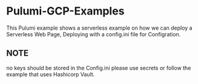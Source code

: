# Pulumi-GCP-Examples

This Pulumi example shows a serverless example on how we can deploy a Serverless Web Page,
Deploying with a config.ini file for Configration.

## NOTE
no keys should be stored in the Config.ini please use secrets or follow the example that uses Hashicorp Vault.